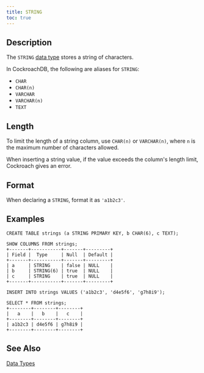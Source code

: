 ```yaml
---
title: STRING
toc: true
---
```


## Description

The `STRING` [data type](data-types.html) stores a string of characters.

In CockroachDB, the following are aliases for `STRING`: 

- `CHAR` 
- `CHAR(n)` 
- `VARCHAR`
- `VARCHAR(n)` 
- `TEXT`

## Length

To limit the length of a string column, use `CHAR(n)` or `VARCHAR(n)`, where `n` is the maximum number of characters allowed.

When inserting a string value, if the value exceeds the column's length limit, Cockroach gives an error.

## Format

When declaring a `STRING`, format it as `'a1b2c3'`.

## Examples

~~~
CREATE TABLE strings (a STRING PRIMARY KEY, b CHAR(6), c TEXT);

SHOW COLUMNS FROM strings;
+-------+-----------+-------+---------+
| Field |  Type     | Null  | Default |
+-------+-----------+-------+---------+
| a     | STRING    | false | NULL    |
| b     | STRING(6) | true  | NULL    |
| c     | STRING    | true  | NULL    |
+-------+-----------+-------+---------+

INSERT INTO strings VALUES ('a1b2c3', 'd4e5f6', 'g7h8i9');

SELECT * FROM strings;
+--------+--------+--------+
|   a    |   b    |   c    |
+--------+--------+--------+
| a1b2c3 | d4e5f6 | g7h8i9 |
+--------+--------+--------+
~~~

## See Also

[Data Types](data-types.html)